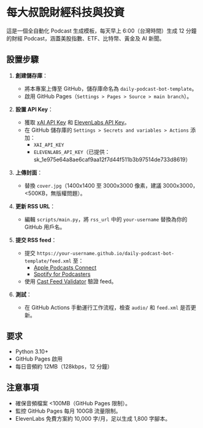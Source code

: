 # 每大叔說財經科技與投資

這是一個全自動化 Podcast 生成模板，每天早上 6:00（台灣時間）生成 12 分鐘的財經 Podcast，涵蓋美股指數、ETF、比特幣、黃金及 AI 新聞。

## 設置步驟

1. **創建儲存庫**：
   - 將本專案上傳至 GitHub，儲存庫命名為 `daily-podcast-bot-template`。
   - 啟用 GitHub Pages（`Settings > Pages > Source > main branch`）。

2. **設置 API Key**：
   - 獲取 [xAI API Key](https://x.ai/api) 和 [ElevenLabs API Key](https://elevenlabs.io)。
   - 在 GitHub 儲存庫的 `Settings > Secrets and variables > Actions` 添加：
     - `XAI_API_KEY`
     - `ELEVENLABS_API_KEY`（已提供：sk_1e975e64a8ae6caf9aa12f7d44f511b3b97514de733d8619）

3. **上傳封面**：
   - 替換 `cover.jpg`（1400x1400 至 3000x3000 像素，建議 3000x3000，<500KB，無版權問題）。

4. **更新 RSS URL**：
   - 編輯 `scripts/main.py`，將 `rss_url` 中的 `your-username` 替換為你的 GitHub 用戶名。

5. **提交 RSS feed**：
   - 提交 `https://your-username.github.io/daily-podcast-bot-template/feed.xml` 至：
     - [Apple Podcasts Connect](https://podcastsconnect.apple.com)
     - [Spotify for Podcasters](https://podcasters.spotify.com)
   - 使用 [Cast Feed Validator](https://castfeedvalidator.com/) 驗證 feed。

6. **測試**：
   - 在 GitHub Actions 手動運行工作流程，檢查 `audio/` 和 `feed.xml` 是否更新。

## 要求

- Python 3.10+
- GitHub Pages 啟用
- 每日音頻約 12MB（128kbps，12 分鐘）

## 注意事項

- 確保音頻檔案 <100MB（GitHub Pages 限制）。
- 監控 GitHub Pages 每月 100GB 流量限制。
- ElevenLabs 免費方案約 10,000 字/月，足以生成 1,800 字腳本。
